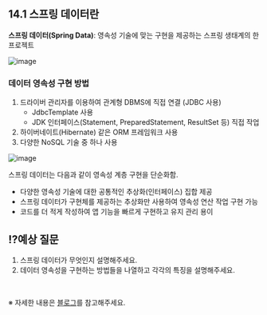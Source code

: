 ## 14.1 스프링 데이터란

**스프링 데이터(Spring Data)**: 영속성 기술에 맞는 구현을 제공하는 스프링 생태계의 한 프로젝트

![image](https://github.com/user-attachments/assets/e75d3267-9bcf-4727-8379-7000db298e47)

### 데이터 영속성 구현 방법
1. 드라이버 관리자를 이용하여 관계형 DBMS에 직접 연결 (JDBC 사용)
   - JdbcTemplate 사용
   - JDK 인터페이스(Statement, PreparedStatement, ResultSet 등) 직접 작업
2. 하이버네이트(Hibernate) 같은 ORM 프레임워크 사용
3. 다양한 NoSQL 기술 중 하나 사용

![image](https://github.com/user-attachments/assets/0abf197e-1983-4157-8fc9-7f65dfc83dd8)

스프링 데이터는 다음과 같이 영속성 계층 구현을 단순화함.

- 다양한 영속성 기술에 대한 공통적인 추상화(인터페이스) 집합 제공
- 스프링 데이터가 구현체를 제공하는 추상화만 사용하여 영속성 연산 작업 구현 가능
- 코드를 더 적게 작성하여 앱 기능을 빠르게 구현하고 유지 관리 용이


## ⁉️예상 질문

1. 스프링 데이터가 무엇인지 설명해주세요.
2. 데이터 영속성을 구현하는 방법들을 나열하고 각각의 특징을 설명해주세요.

&nbsp;

※ 자세한 내용은 [블로그](https://mandusitstudy.tistory.com/445)를 참고해주세요.